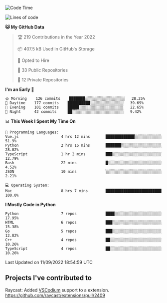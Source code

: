 <!--START_SECTION:waka-->
![Code Time](http://img.shields.io/badge/Code%20Time-139%20hrs%2036%20mins-blue)

![Lines of code](https://img.shields.io/badge/From%20Hello%20World%20I%27ve%20Written-1%20Million%20lines%20of%20code-blue)

**🐱 My GitHub Data** 

> 🏆 219 Contributions in the Year 2022
 > 
> 📦 407.5 kB Used in GitHub's Storage 
 > 
> 💼 Opted to Hire
 > 
> 📜 33 Public Repositories 
 > 
> 🔑 12 Private Repositories  
 > 
**I'm an Early 🐤** 

```text
🌞 Morning    126 commits    ███████░░░░░░░░░░░░░░░░░░   28.25% 
🌆 Daytime    177 commits    ██████████░░░░░░░░░░░░░░░   39.69% 
🌃 Evening    101 commits    █████░░░░░░░░░░░░░░░░░░░░   22.65% 
🌙 Night      42 commits     ██░░░░░░░░░░░░░░░░░░░░░░░   9.42%

```


📊 **This Week I Spent My Time On** 

```text
💬 Programming Languages: 
Vue.js                   4 hrs 12 mins       █████████████░░░░░░░░░░░░   51.9% 
Python                   2 hrs 16 mins       ███████░░░░░░░░░░░░░░░░░░   28.02% 
TypeScript               1 hr 2 mins         ███░░░░░░░░░░░░░░░░░░░░░░   12.79% 
Bash                     22 mins             █░░░░░░░░░░░░░░░░░░░░░░░░   4.52% 
JSON                     10 mins             ░░░░░░░░░░░░░░░░░░░░░░░░░   2.21%

💻 Operating System: 
Mac                      8 hrs 7 mins        █████████████████████████   100.0%

```

**I Mostly Code in Python** 

```text
Python                   7 repos             ████░░░░░░░░░░░░░░░░░░░░░   17.95% 
HTML                     6 repos             ███░░░░░░░░░░░░░░░░░░░░░░   15.38% 
Go                       5 repos             ███░░░░░░░░░░░░░░░░░░░░░░   12.82% 
C++                      4 repos             ██░░░░░░░░░░░░░░░░░░░░░░░   10.26% 
TypeScript               4 repos             ██░░░░░░░░░░░░░░░░░░░░░░░   10.26%

```



 Last Updated on 11/09/2022 18:54:59 UTC
<!--END_SECTION:waka-->

## Projects I've contributed to
Raycast: Added [VSCodium](https://github.com/VSCodium/vscodium) support to a extension. https://github.com/raycast/extensions/pull/2409
